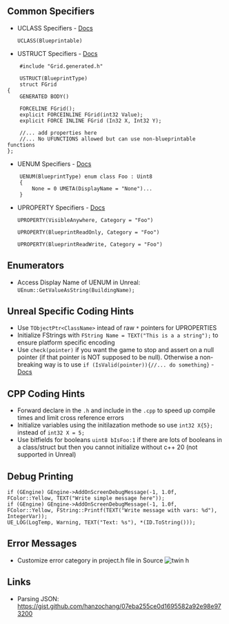 ## Common Specifiers

* UCLASS Specifiers - [Docs](https://docs.unrealengine.com/4.26/en-US/ProgrammingAndScripting/GameplayArchitecture/Classes/Specifiers/)

    `UCLASS(Blueprintable)` 

* USTRUCT Specifiers - [Docs](https://docs.unrealengine.com/4.26/en-US/ProgrammingAndScripting/GameplayArchitecture/Structs/Specifiers/)
  
```
    #include "Grid.generated.h"

    USTRUCT(BlueprintType)
    struct FGrid
{
    GENERATED BODY()

    FORCELINE FGrid();
    explicit FORCEINLINE FGrid(int32 Value);
    explicit FORCE INLINE FGrid (In32 X, Int32 Y);

    //... add properties here
    //... No UFUNCTIONS allowed but can use non-blueprintable functions
};
```

* UENUM Specifiers - [Docs](https://benui.ca/unreal/uenum-umeta/)
```
    UENUM(BlueprintType) enum class Foo : Uint8
    {
        None = 0 UMETA(DisplayName = "None")...
    }
```

* UPROPERTY Specifiers - [Docs](https://docs.unrealengine.com/4.26/en-US/ProgrammingAndScripting/GameplayArchitecture/Properties/Specifiers/)
  
    `UPROPERTY(VisibleAnywhere, Category = "Foo")`
  
    `UPROPERTY(BlueprintReadOnly, Category = "Foo")`
  
    `UPROPERTY(BlueprintReadWrite, Category = "Foo")`

## Enumerators
* Access Display Name of UENUM in Unreal: `UEnum::GetValueAsString(BuildingName);`

## Unreal Specific Coding Hints

* Use `TObjectPtr<ClassName>` intead of raw `*` pointers for UPROPERTIES
* Initialize FStrings with `FString Name = TEXT("This is a a string");` to ensure platform specific encoding
* Use `check(pointer)` if you want the game to stop and assert on a null pointer (if that pointer is NOT supposed to be null).  Otherwise a non-breaking way is to use `if (IsValid(pointer)){//... do something}` - [Docs](https://docs.unrealengine.com/4.26/en-US/ProgrammingAndScripting/ProgrammingWithCPP/Assertions/)

## CPP Coding Hints
* Forward declare in the `.h` and include in the `.cpp` to speed up compile times and limit cross reference errors
* Initialize variables using the initilazation methode so use `int32 X{5};` instead of `int32 X = 5;`
* Use bitfields for booleans `uint8 bIsFoo:1` if there are lots of booleans in a class/struct but then you cannot initialize without c++ 20 (not supported in Unreal)

## Debug Printing
`if (GEngine) GEngine->AddOnScreenDebugMessage(-1, 1.0f, FColor::Yellow, TEXT("Write simple message here"));`<br>
`if (GEngine) GEngine->AddOnScreenDebugMessage(-1, 1.0f, FColor::Yellow, FString::Printf(TEXT("Write message with vars: %d"), IntegerVar));`<br>
 `UE_LOG(LogTemp, Warning, TEXT("Text: %s"), *(ID.ToString()));`

## Error Messages
 * Customize error category in project.h file in Source
   ![twin h](https://github.com/maubanel/UE5-CPP-TLDR/assets/5504953/a03a91e5-eaa0-4c98-8705-ad7318d1a286)

## Links
* Parsing JSON: https://gist.github.com/hanzochang/07eba255ce0d1695582a92e98e973200
